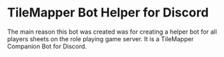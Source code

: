 # TileMapper Bot Helper for Discord

The main reason this bot was created was for creating a helper bot for all players sheets on the role playing game server.
It is a TileMapper Companion Bot for Discord.